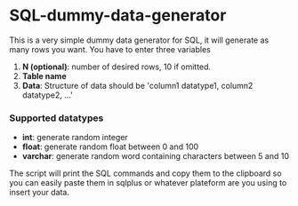 # SQL-dummy-data-generator
This is a very simple dummy data generator for SQL, it will generate as many rows you want.
You have to enter three variables
1. **N (optional)**: number of desired rows, 10 if omitted.
2. **Table name**
3. **Data**: Structure of data should be 'column1 datatype1, column2 datatype2, ...'

### Supported datatypes
* **int**: generate random integer
* **float**: generate random float between 0 and 100
* **varchar**: generate random word containing characters between 5 and 10

The script will print the SQL commands and copy them to the clipboard so you can easily paste them in sqlplus or whatever plateform are you using to insert your data.
